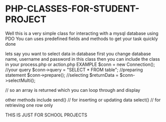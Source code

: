 # PHP-CLASSES-FOR-STUDENT-PROJECT
Well this is a very simple class for interacting with a mysql database using PDO
You can uses predefined fields and methods to get your task quickly done

lets say you want to select data in database first you change database name, username and password in this class
then you can include the class in your process.php or action.php
EXAMPLE
$conn = new Connection();
//your query
$conn->query = "SELECT * FROM table";
//preparing statement
$conn->prepare();
//selecting
$returnData = $conn->selectMulti();

// so an array is returned which you can loop through and display 

other methods include
send() // for inserting or updating data
select() // for retrieving one row only

THIS IS JUST FOR SCHOOL PROJECTS
